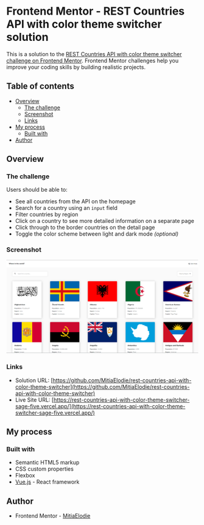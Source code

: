 # Frontend Mentor - REST Countries API with color theme switcher solution

This is a solution to the [REST Countries API with color theme switcher challenge on Frontend Mentor](https://www.frontendmentor.io/challenges/rest-countries-api-with-color-theme-switcher-5cacc469fec04111f7b848ca). Frontend Mentor challenges help you improve your coding skills by building realistic projects. 

## Table of contents

- [Overview](#overview)
  - [The challenge](#the-challenge)
  - [Screenshot](#screenshot)
  - [Links](#links)
- [My process](#my-process)
  - [Built with](#built-with)
- [Author](#author)

## Overview

### The challenge

Users should be able to:

- See all countries from the API on the homepage
- Search for a country using an `input` field
- Filter countries by region
- Click on a country to see more detailed information on a separate page
- Click through to the border countries on the detail page
- Toggle the color scheme between light and dark mode *(optional)*

### Screenshot

![](./screenshot.png)

### Links

- Solution URL: [https://github.com/MitiaElodie/rest-countries-api-with-color-theme-switcher](https://github.com/MitiaElodie/rest-countries-api-with-color-theme-switcher)
- Live Site URL: [https://rest-countries-api-with-color-theme-switcher-sage-five.vercel.app/](https://rest-countries-api-with-color-theme-switcher-sage-five.vercel.app/)

## My process

### Built with

- Semantic HTML5 markup
- CSS custom properties
- Flexbox
- [Vue.js](https://vuejs.org/) - React framework


## Author

- Frontend Mentor - [MitiaElodie](https://www.frontendmentor.io/profile/MitiaElodie)
